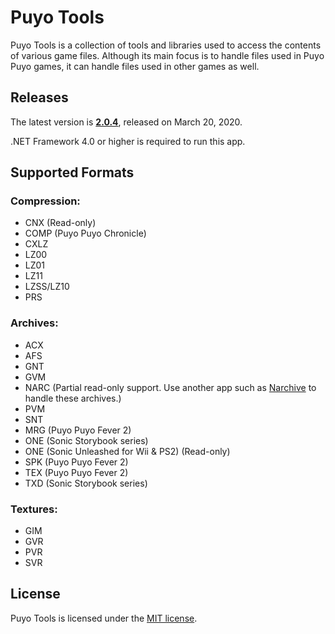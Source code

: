 Puyo Tools
=========

Puyo Tools is a collection of tools and libraries used to access the contents of various game files. Although its main focus is to handle files used in Puyo Puyo games, it can handle files used in other games as well.

## Releases

The latest version is **[2.0.4](https://github.com/nickworonekin/puyotools/releases/latest)**, released on March 20, 2020.

.NET Framework 4.0 or higher is required to run this app.

## Supported Formats
### Compression:
  * CNX (Read-only)
  * COMP (Puyo Puyo Chronicle)
  * CXLZ
  * LZ00
  * LZ01
  * LZ11
  * LZSS/LZ10
  * PRS

### Archives:
  * ACX
  * AFS
  * GNT
  * GVM
  * NARC (Partial read-only support. Use another app such as [Narchive](https://github.com/nickworonekin/narchive) to handle these archives.)
  * PVM
  * SNT
  * MRG (Puyo Puyo Fever 2)
  * ONE (Sonic Storybook series)
  * ONE (Sonic Unleashed for Wii & PS2) (Read-only)
  * SPK (Puyo Puyo Fever 2)
  * TEX (Puyo Puyo Fever 2)
  * TXD (Sonic Storybook series)

### Textures:
  * GIM
  * GVR
  * PVR
  * SVR

## License
Puyo Tools is licensed under the [MIT license](LICENSE.md).